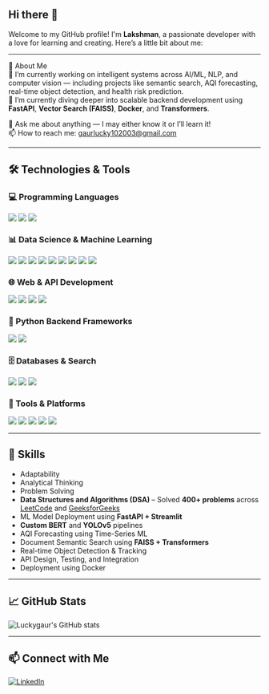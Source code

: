 ## Hi there 👋

Welcome to my GitHub profile! I'm **Lakshman**, a passionate developer with a love for learning and creating. Here’s a little bit about me:

---

🚀 About Me  
🔭 I’m currently working on intelligent systems across AI/ML, NLP, and computer vision — including projects like semantic search, AQI forecasting, real-time object detection, and health risk prediction.  
🌱 I’m currently diving deeper into scalable backend development using **FastAPI**, **Vector Search (FAISS)**, **Docker**, and **Transformers**.

💬 Ask me about anything — I may either know it or I’ll learn it!  
📫 How to reach me: gaurlucky102003@gmail.com

---

## 🛠️ Technologies & Tools

### 💻 Programming Languages
<p align="left">
  <img src="https://img.shields.io/badge/Python-3776AB?style=for-the-badge&logo=python&logoColor=white" />
  <img src="https://img.shields.io/badge/C++-00599C?style=for-the-badge&logo=c%2B%2B&logoColor=white" />
  <img src="https://img.shields.io/badge/C-555555?style=for-the-badge&logo=c&logoColor=white" />
</p>

### 📊 Data Science & Machine Learning
<p align="left">
  <img src="https://img.shields.io/badge/Numpy-013243?style=for-the-badge&logo=numpy&logoColor=white" />
  <img src="https://img.shields.io/badge/Pandas-150458?style=for-the-badge&logo=pandas&logoColor=white" />
  <img src="https://img.shields.io/badge/Scikit--Learn-F7931E?style=for-the-badge&logo=scikit-learn&logoColor=white" />
  <img src="https://img.shields.io/badge/TensorFlow-FF6F00?style=for-the-badge&logo=tensorflow&logoColor=white" />
  <img src="https://img.shields.io/badge/PyTorch-EE4C2C?style=for-the-badge&logo=pytorch&logoColor=white" />
  <img src="https://img.shields.io/badge/OpenCV-5C3EE8?style=for-the-badge&logo=opencv&logoColor=white" />
  <img src="https://img.shields.io/badge/YOLOv5-000000?style=for-the-badge&logo=yolov5&logoColor=white" />
  <img src="https://img.shields.io/badge/BERT-0052CC?style=for-the-badge&logo=google&logoColor=white" />
  <img src="https://img.shields.io/badge/NLP-2C9AB7?style=for-the-badge&logo=google&logoColor=white" />
</p>

### 🌐 Web & API Development
<p align="left">
  <img src="https://img.shields.io/badge/FastAPI-009688?style=for-the-badge&logo=fastapi&logoColor=white" />
  <img src="https://img.shields.io/badge/Streamlit-FF4B4B?style=for-the-badge&logo=streamlit&logoColor=white" />
  <img src="https://img.shields.io/badge/HTML-E34F26?style=for-the-badge&logo=html5&logoColor=white" />
  <img src="https://img.shields.io/badge/CSS-1572B6?style=for-the-badge&logo=css3&logoColor=white" />
</p>

### 🧩 Python Backend Frameworks
<p align="left">
  <img src="https://img.shields.io/badge/Django-092E20?style=for-the-badge&logo=django&logoColor=white" />
  <img src="https://img.shields.io/badge/Flask-000000?style=for-the-badge&logo=flask&logoColor=white" />
</p>

### 🗄️ Databases & Search
<p align="left">
  <img src="https://img.shields.io/badge/SQL-003B57?style=for-the-badge&logo=mysql&logoColor=white" />
  <img src="https://img.shields.io/badge/Faiss-0099cc?style=for-the-badge&logo=vectorsearch&logoColor=white" />
  <img src="https://img.shields.io/badge/HuggingFace-D9B300?style=for-the-badge&logo=huggingface&logoColor=white" />
</p>

### 🧰 Tools & Platforms
<p align="left">
  <img src="https://img.shields.io/badge/Linux-FCC624?style=for-the-badge&logo=linux&logoColor=black" />
  <img src="https://img.shields.io/badge/Git-F05032?style=for-the-badge&logo=git&logoColor=white" />
  <img src="https://img.shields.io/badge/GitHub-181717?style=for-the-badge&logo=github&logoColor=white" />
  <img src="https://img.shields.io/badge/Docker-2496ED?style=for-the-badge&logo=docker&logoColor=white" />
  <img src="https://img.shields.io/badge/VS Code-007ACC?style=for-the-badge&logo=visual-studio-code&logoColor=white" />
</p>

---

## 🧠 Skills  
- Adaptability  
- Analytical Thinking  
- Problem Solving  
- **Data Structures and Algorithms (DSA)** – Solved **400+ problems** across [LeetCode](https://leetcode.com/u/Lakshman_102003/) and [GeeksforGeeks](https://auth.geeksforgeeks.org/user/lakshman_102003/practice/)  
- ML Model Deployment using **FastAPI + Streamlit**  
- **Custom BERT** and **YOLOv5** pipelines  
- AQI Forecasting using Time-Series ML  
- Document Semantic Search using **FAISS + Transformers**  
- Real-time Object Detection & Tracking  
- API Design, Testing, and Integration  
- Deployment using Docker  

---

## 📈 GitHub Stats

<p align="left">
  <img src="https://github-readme-stats.vercel.app/api?username=Luckygaur&show_icons=true&theme=radical" alt="Luckygaur's GitHub stats" />
</p>

---

## 📫 Connect with Me

<p align="left">
  <a href="https://www.linkedin.com/in/lakshman-599b9b290" target="_blank">
    <img src="https://img.shields.io/badge/LinkedIn-0A66C2?style=for-the-badge&logo=linkedin&logoColor=white" alt="LinkedIn" />
  </a>
</p>
